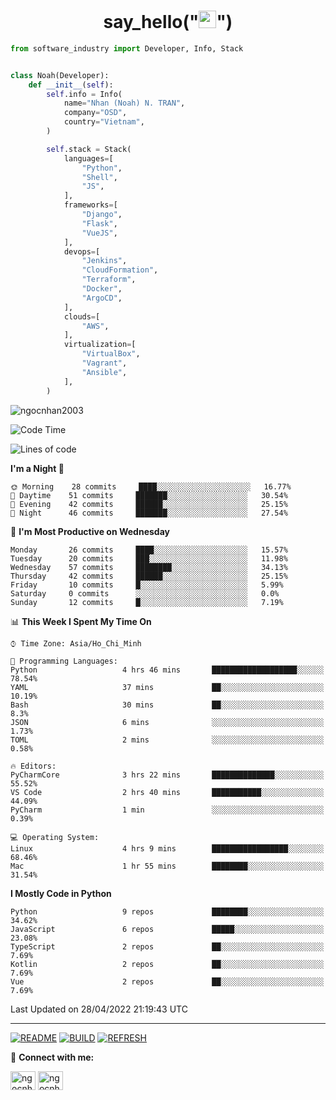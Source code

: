 <h1 align="center">say_hello("<img src="https://media.giphy.com/media/hvRJCLFzcasrR4ia7z/giphy.gif" width="28">")</h1>

```python
from software_industry import Developer, Info, Stack


class Noah(Developer):
    def __init__(self):
        self.info = Info(
            name="Nhan (Noah) N. TRAN",
            company="OSD",
            country="Vietnam",
        )

        self.stack = Stack(
            languages=[
                "Python",
                "Shell",
                "JS",
            ],
            frameworks=[
                "Django",
                "Flask",
                "VueJS",
            ],
            devops=[
                "Jenkins",
                "CloudFormation",
                "Terraform",
                "Docker",
                "ArgoCD",
            ],
            clouds=[
                "AWS",
            ],
            virtualization=[
                "VirtualBox",
                "Vagrant",
                "Ansible",
            ],
        )
```
<img src="https://komarev.com/ghpvc/?username=ngocnhan2003&label=Profile%20views&color=0e75b6&style=flat" alt="ngocnhan2003" /> 

<!--START_SECTION:waka-->
![Code Time](http://img.shields.io/badge/Code%20Time-265%20hrs%2058%20mins-blue)

![Lines of code](https://img.shields.io/badge/From%20Hello%20World%20I%27ve%20Written-18%20Thousand%20lines%20of%20code-blue)

**I'm a Night 🦉** 

```text
🌞 Morning    28 commits     ████░░░░░░░░░░░░░░░░░░░░░   16.77% 
🌆 Daytime    51 commits     ███████░░░░░░░░░░░░░░░░░░   30.54% 
🌃 Evening    42 commits     ██████░░░░░░░░░░░░░░░░░░░   25.15% 
🌙 Night      46 commits     ███████░░░░░░░░░░░░░░░░░░   27.54%

```
📅 **I'm Most Productive on Wednesday** 

```text
Monday       26 commits     ████░░░░░░░░░░░░░░░░░░░░░   15.57% 
Tuesday      20 commits     ███░░░░░░░░░░░░░░░░░░░░░░   11.98% 
Wednesday    57 commits     ████████░░░░░░░░░░░░░░░░░   34.13% 
Thursday     42 commits     ██████░░░░░░░░░░░░░░░░░░░   25.15% 
Friday       10 commits     █░░░░░░░░░░░░░░░░░░░░░░░░   5.99% 
Saturday     0 commits      ░░░░░░░░░░░░░░░░░░░░░░░░░   0.0% 
Sunday       12 commits     █░░░░░░░░░░░░░░░░░░░░░░░░   7.19%

```


📊 **This Week I Spent My Time On** 

```text
⌚︎ Time Zone: Asia/Ho_Chi_Minh

💬 Programming Languages: 
Python                   4 hrs 46 mins       ███████████████████░░░░░░   78.54% 
YAML                     37 mins             ██░░░░░░░░░░░░░░░░░░░░░░░   10.19% 
Bash                     30 mins             ██░░░░░░░░░░░░░░░░░░░░░░░   8.3% 
JSON                     6 mins              ░░░░░░░░░░░░░░░░░░░░░░░░░   1.73% 
TOML                     2 mins              ░░░░░░░░░░░░░░░░░░░░░░░░░   0.58%

🔥 Editors: 
PyCharmCore              3 hrs 22 mins       ██████████████░░░░░░░░░░░   55.52% 
VS Code                  2 hrs 40 mins       ███████████░░░░░░░░░░░░░░   44.09% 
PyCharm                  1 min               ░░░░░░░░░░░░░░░░░░░░░░░░░   0.39%

💻 Operating System: 
Linux                    4 hrs 9 mins        █████████████████░░░░░░░░   68.46% 
Mac                      1 hr 55 mins        ████████░░░░░░░░░░░░░░░░░   31.54%

```

**I Mostly Code in Python** 

```text
Python                   9 repos             ████████░░░░░░░░░░░░░░░░░   34.62% 
JavaScript               6 repos             █████░░░░░░░░░░░░░░░░░░░░   23.08% 
TypeScript               2 repos             ██░░░░░░░░░░░░░░░░░░░░░░░   7.69% 
Kotlin                   2 repos             ██░░░░░░░░░░░░░░░░░░░░░░░   7.69% 
Vue                      2 repos             ██░░░░░░░░░░░░░░░░░░░░░░░   7.69%

```



 Last Updated on 28/04/2022 21:19:43 UTC
<!--END_SECTION:waka-->

<hr>

[![README](https://github.com/ngocnhan2003/ngocnhan2003/actions/workflows/000_readme.yml/badge.svg)](https://github.com/ngocnhan2003/ngocnhan2003/actions/workflows/000_readme.yml)
[![BUILD](https://github.com/ngocnhan2003/ngocnhan2003/actions/workflows/001_build.yml/badge.svg)](https://github.com/ngocnhan2003/ngocnhan2003/actions/workflows/001_build.yml)
[![REFRESH](https://github.com/ngocnhan2003/ngocnhan2003/actions/workflows/002_refresh.yml/badge.svg)](https://github.com/ngocnhan2003/ngocnhan2003/actions/workflows/002_refresh.yml)

🔗 **Connect with me:**

<a href="https://linkedin.com/in/ngocnhan2003" target="blank"><img align="center" src="https://raw.githubusercontent.com/rahuldkjain/github-profile-readme-generator/master/src/images/icons/Social/linked-in-alt.svg" alt="ngocnhan2003" height="30" width="40" /></a>
<a href="https://instagram.com/ngocnhan2003" target="blank"><img align="center" src="https://raw.githubusercontent.com/rahuldkjain/github-profile-readme-generator/master/src/images/icons/Social/instagram.svg" alt="ngocnhan2003" height="30" width="40" /></a>
